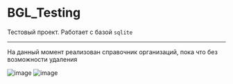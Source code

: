 # BGL_Testing
Тестовый проект. Работает с базой `sqlite`

---
На данный момент реализован справочник организаций, пока что без возможности удаления

![image](https://user-images.githubusercontent.com/15889414/214474017-830788b5-b72f-422c-9a20-080281f32329.png)
![image](https://user-images.githubusercontent.com/15889414/214474243-526afed2-5801-4d2b-bfd9-c56baf3626c4.png)


